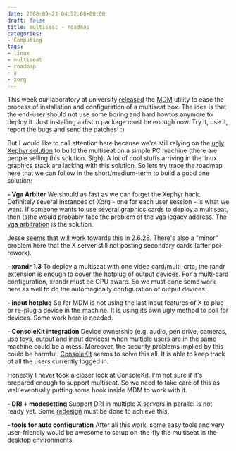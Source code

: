 ```yaml
---
date: 2008-09-23 04:52:08+00:00
draft: false
title: multiseat - roadmap
categories:
- Computing
tags:
- linux
- multiseat
- roadmap
- x
- xorg
---
```


This week our laboratory at university [released](http://lists.freedesktop.org/archives/xorg/2008-September/038674.html) the [MDM](http://cgit.freedesktop.org/xorg/app/mdm/) utility to ease the process of installation and configuration of a multiseat box. The idea is that the end-user should not use some boring and hard howtos anymore to deploy it. Just installing a distro package must be enough now. Try it, use it, report the bugs and send the patches! :)

But I would like to call attention here because we're still relying on the [ugly Xephyr solution](http://www.c3sl.ufpr.br/multiterminal/howtos/howto-xephyr-en.htm) to build the multiseat on a simple PC machine (there are people selling this solution. Sigh). A lot of cool stuffs arriving in the linux graphics stack are lacking with this solution. So lets try trace the roadmap here that we can follow in the short/medium-term to build a good one solution:

**- Vga Arbiter**
We should as fast as we can forget the Xephyr hack. Definitely several instances of Xorg - one for each user session - is what we want. If someone wants to use several graphics cards to deploy a multiseat, then (s)he would probably face the problem of the vga legacy address. The [vga arbitration](http://wiki.x.org/wiki/VgaArbiter) is the solution.

Jesse [seems that will work](http://virtuousgeek.org/blog/index.php/jbarnes/2008/09/17/too_much_travel) towards this in 2.6.28. There's also a "minor" problem here that the X server still not posting secondary cards (after pci-rework).

**- xrandr 1.3**
To deploy a multiseat with one video card/multi-crtc, the randr extension is enough to cover the hotplug of output devices. For a multi-card configuration, xrandr must be GPU aware. So we must done some work here as well to do the automagically configuration of output devices.

**- input hotplug**
So far MDM is not using the last input features of X to plug or re-plug a device in the machine. It is using its own ugly method to poll for devices. Some work here is needed.

**- ConsoleKit integration**
Device ownership (e.g. audio, pen drive, cameras, usb toys, output and input devices) when multiple users are in the same machine could be a mess. Moreover, the security problems implied by this could be harmful. [ConsoleKit](http://fedoraproject.org/wiki/Desktop/FastUserSwitching) seems to solve this all. It is able to keep track of all the users currently logged in.

Honestly I never took a closer look at ConsoleKit. I'm not sure if it's prepared enough to support multiseat. So we need to take care of this as well eventually putting some hook inside MDM to work with it.

**- DRI + modesetting**
Support DRI in multiple X servers in parallel is not ready yet. Some [redesign](http://dri.freedesktop.org/wiki/DRMRedesign) must be done to achieve this.

**- tools for auto configuration**
After all this work, some easy tools and very user-friendly would be awesome to setup on-the-fly the multiseat in the desktop environments.

